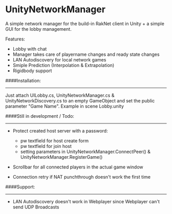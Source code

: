 UnityNetworkManager
===================

A simple network manager for the build-in RakNet client in Unity + a simple GUI for the lobby management.

Features: 
- Lobby with chat
- Manager takes care of playername changes and ready state changes
- LAN Autodiscovery for local network games
- Smiple Prediction (Interpolation & Extrapolation)
- Rigidbody support

####Installation:
***
Just attach UILobby.cs, UnityNetworkManager.cs & UnityNetworkDiscovery.cs to an empty GameObject and set the public parameter "Game Name". 
Example in scene Lobby.unity

####Still in development / Todo:
***
- Protect created host server with a password:
  - pw textfield for host create form
  - pw textfield for join host 
  - setting parameters in UnityNetworkManager.ConnectPeer() & UnityNetworkManager.RegisterGame()

- Scrollbar for all connected players in the actual game window
- Connection retry if NAT punchthrough doesn't work the first time

####Support:
***
- LAN Autodiscovery doesn't work in Webplayer since Webplayer can't send UDP Broadcasts
